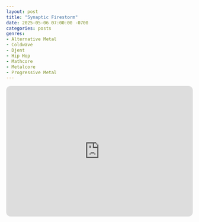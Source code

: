 ```yaml
---
layout: post
title: "Synaptic Firestorm"
date: 2025-05-06 07:00:00 -0700
categories: posts
genres:
- Alternative Metal
- Coldwave
- Djent
- Hip Hop
- Mathcore
- Metalcore
- Progressive Metal 
---
```

<iframe style="border-radius:12px" src="https://open.spotify.com/embed/playlist/2mSg0CEtrQJmK8RhfSYoJD?utm_source=generator" width="100%" height="352" frameBorder="0" allowfullscreen="" allow="autoplay; clipboard-write; encrypted-media; fullscreen; picture-in-picture" loading="lazy"></iframe>